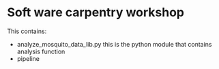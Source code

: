 Soft ware carpentry workshop
=============================

This contains:

* analyze_mosquito_data_lib.py this is the python module that contains analysis function
* pipeline